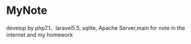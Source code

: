 # MyNote

develop by php7.1、laravel5.5, sqlite, Apache Server,main for note in the internet and my homework
